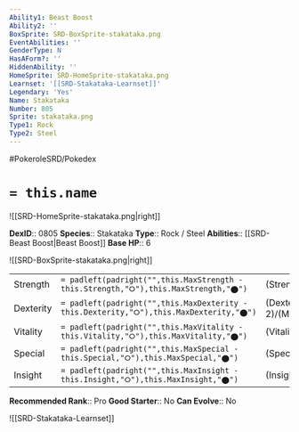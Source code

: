```yaml
---
Ability1: Beast Boost
Ability2: ''
BoxSprite: SRD-BoxSprite-stakataka.png
EventAbilities: ''
GenderType: N
HasAForm?: ''
HiddenAbility: ''
HomeSprite: SRD-HomeSprite-stakataka.png
Learnset: '[[SRD-Stakataka-Learnset]]'
Legendary: 'Yes'
Name: Stakataka
Number: 805
Sprite: stakataka.png
Type1: Rock
Type2: Steel
---
```


#PokeroleSRD/Pokedex

# `= this.name`

![[SRD-HomeSprite-stakataka.png|right]]

**DexID**:: 0805
**Species**:: Stakataka
**Type**:: Rock / Steel
**Abilities**:: [[SRD-Beast Boost|Beast Boost]]
**Base HP**:: 6

![[SRD-BoxSprite-stakataka.png|right]]

|           |                                                                                        |                                          |
| --------- | -------------------------------------------------------------------------------------- | ---------------------------------------- |
| Strength  | `= padleft(padright("",this.MaxStrength - this.Strength,"⭘"),this.MaxStrength,"⬤")`    | (Strength::7)/(MaxStrength::7)   |
| Dexterity | `= padleft(padright("",this.MaxDexterity - this.Dexterity,"⭘"),this.MaxDexterity,"⬤")` | (Dexterity:: 2)/(MaxDexterity::2) |
| Vitality  | `= padleft(padright("",this.MaxVitality - this.Vitality,"⭘"),this.MaxVitality,"⬤")`    | (Vitality::10)/(MaxVitality::10)   |
| Special   | `= padleft(padright("",this.MaxSpecial - this.Special,"⭘"),this.MaxSpecial,"⬤")`       | (Special::4)/(MaxSpecial::4)     |
| Insight   | `= padleft(padright("",this.MaxInsight - this.Insight,"⭘"),this.MaxInsight,"⬤")`       | (Insight::6)/(MaxInsight::6)     |

**Recommended Rank**:: Pro
**Good Starter**:: No
**Can Evolve**:: No

![[SRD-Stakataka-Learnset]]